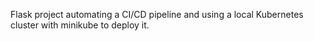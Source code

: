 Flask project automating a CI/CD pipeline and using a local Kubernetes cluster with minikube to deploy it.